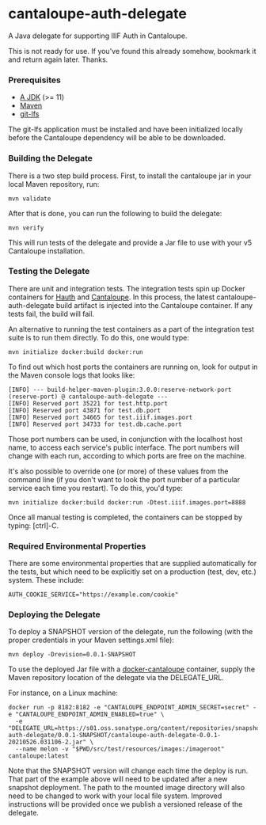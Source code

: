 # cantaloupe-auth-delegate

A Java delegate for supporting IIIF Auth in Cantaloupe.

This is not ready for use. If you've found this already somehow, bookmark it and return again later. Thanks.

### Prerequisites

* [A JDK](https://adoptopenjdk.net/) (>= 11)
* [Maven](https://maven.apache.org/)
* [git-lfs](https://git-lfs.github.com/)

The git-lfs application must be installed and have been initialized locally before the Cantaloupe dependency will be able to be downloaded.

### Building the Delegate

There is a two step build process. First, to install the cantaloupe jar in your local Maven repository, run:

    mvn validate

After that is done, you can run the following to build the delegate:

    mvn verify

This will run tests of the delegate and provide a Jar file to use with your v5 Cantaloupe installation.

### Testing the Delegate

There are unit and integration tests. The integration tests spin up Docker containers for [Hauth](https://github.com/UCLALibrary/hauth) and [Cantaloupe](https://github.com/uclalibrary/docker-cantaloupe). In this process, the latest cantaloupe-auth-delegate build artifact is injected into the Cantaloupe container. If any tests fail, the build will fail.

An alternative to running the test containers as a part of the integration test suite is to run them directly. To do this, one would type:

    mvn initialize docker:build docker:run

To find out which host ports the containers are running on, look for output in the Maven console logs that looks like:

    [INFO] --- build-helper-maven-plugin:3.0.0:reserve-network-port (reserve-port) @ cantaloupe-auth-delegate ---
    [INFO] Reserved port 35221 for test.http.port
    [INFO] Reserved port 43871 for test.db.port
    [INFO] Reserved port 34665 for test.iiif.images.port
    [INFO] Reserved port 34733 for test.db.cache.port

Those port numbers can be used, in conjunction with the localhost host name, to access each service's public interface. The port numbers will change with each run, according to which ports are free on the machine.

It's also possible to override one (or more) of these values from the command line (if you don't want to look the port number of a particular service each time you restart). To do this, you'd type:

    mvn initialize docker:build docker:run -Dtest.iiif.images.port=8888

Once all manual testing is completed, the containers can be stopped by typing: [ctrl]-C.

### Required Environmental Properties

There are some environmental properties that are supplied automatically for the tests, but which need to be explicitly set on a production (test, dev, etc.) system. These include:

    AUTH_COOKIE_SERVICE="https://example.com/cookie"

### Deploying the Delegate

To deploy a SNAPSHOT version of the delegate, run the following (with the proper credentials in your Maven settings.xml file):

    mvn deploy -Drevision=0.0.1-SNAPSHOT

To use the deployed Jar file with a [docker-cantaloupe](https://github.com/uclalibrary/docker-cantaloupe) container, supply the Maven repository location of the delegate via the DELEGATE_URL.

For instance, on a Linux machine:

    docker run -p 8182:8182 -e "CANTALOUPE_ENDPOINT_ADMIN_SECRET=secret" -e "CANTALOUPE_ENDPOINT_ADMIN_ENABLED=true" \
      -e "DELEGATE_URL=https://s01.oss.sonatype.org/content/repositories/snapshots/edu/ucla/library/cantaloupe-auth-delegate/0.0.1-SNAPSHOT/cantaloupe-auth-delegate-0.0.1-20210526.031106-2.jar" \
      --name melon -v "$PWD/src/test/resources/images:/imageroot" cantaloupe:latest

Note that the SNAPSHOT version will change each time the deploy is run. That part of the example above will need to be updated after a new snapshot deployment. The path to the mounted image directory will also need to be changed to work with your local file system. Improved instructions will be provided once we publish a versioned release of the delegate.
